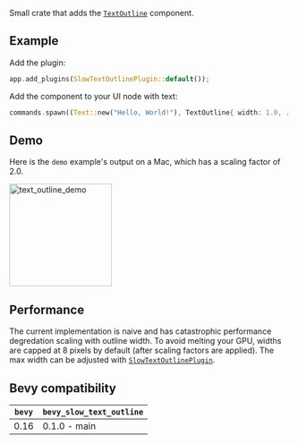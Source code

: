 Small crate that adds the [`TextOutline`](bevy_slow_text_outline::prelude::TextOutline) component.

## Example

Add the plugin:
```rs
app.add_plugins(SlowTextOutlinePlugin::default());
```

Add the component to your UI node with text:
```rs
commands.spawn((Text::new("Hello, World!"), TextOutline{ width: 1.0, ..default() }));
```

## Demo

Here is the `demo` example's output on a Mac, which has a scaling factor of 2.0.

<img width="183" alt="text_outline_demo" src="https://github.com/user-attachments/assets/c005b55c-9011-4c96-af1f-b0c91afecddc" />

## Performance

The current implementation is naive and has catastrophic performance degredation scaling with outline width. To avoid melting your GPU, widths are capped at 8 pixels by default (after scaling factors are applied). The max width can be adjusted with [`SlowTextOutlinePlugin`](bevy_slow_text_outline::prelude::SlowTextOutlinePlugin).

## Bevy compatibility

| `bevy` | `bevy_slow_text_outline` |
|-------|-------------------|
| 0.16  | 0.1.0 - main     |
